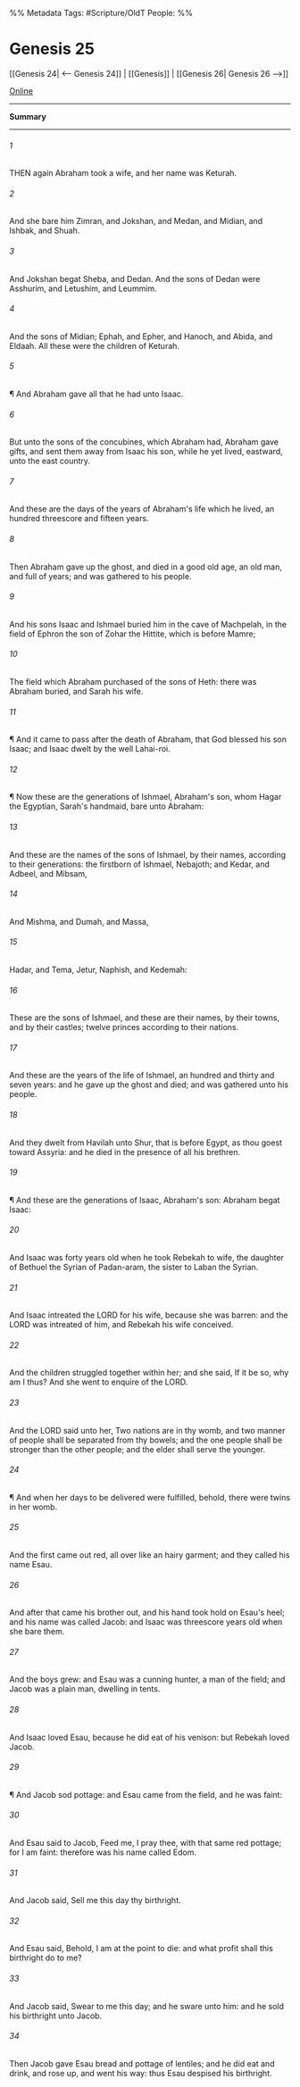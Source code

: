 

%% Metadata
Tags: #Scripture/OldT
People: 
%%
# Genesis 25
[[Genesis 24| <-- Genesis 24]] | [[Genesis]] | [[Genesis 26| Genesis 26 -->]]

[Online](https://churchofjesuschrist.org/study/scriptures/ot/gen/25?lang=eng)

---
__Summary__



---

###### 1
THEN again Abraham took a wife, and her name was Keturah.
###### 2
And she bare him Zimran, and Jokshan, and Medan, and Midian, and Ishbak, and Shuah.
###### 3
And Jokshan begat Sheba, and Dedan.  And the sons of Dedan were Asshurim, and Letushim, and Leummim.
###### 4
And the sons of Midian; Ephah, and Epher, and Hanoch, and Abida, and Eldaah.  All these were the children of Keturah.
###### 5
¶ And Abraham gave all that he had unto Isaac.
###### 6
But unto the sons of the concubines, which Abraham had, Abraham gave gifts, and sent them away from Isaac his son, while he yet lived, eastward, unto the east country.
###### 7
And these are the days of the years of Abraham's life which he lived, an hundred threescore and fifteen years.
###### 8
Then Abraham gave up the ghost, and died in a good old age, an old man, and full of years; and was gathered to his people.
###### 9
And his sons Isaac and Ishmael buried him in the cave of Machpelah, in the field of Ephron the son of Zohar the Hittite, which is before Mamre;
###### 10
The field which Abraham purchased of the sons of Heth: there was Abraham buried, and Sarah his wife.
###### 11
¶ And it came to pass after the death of Abraham, that God blessed his son Isaac; and Isaac dwelt by the well Lahai-roi.
###### 12
¶ Now these are the generations of Ishmael, Abraham's son, whom Hagar the Egyptian, Sarah's handmaid, bare unto Abraham:
###### 13
And these are the names of the sons of Ishmael, by their names, according to their generations: the firstborn of Ishmael, Nebajoth; and Kedar, and Adbeel, and Mibsam,
###### 14
And Mishma, and Dumah, and Massa,
###### 15
Hadar, and Tema, Jetur, Naphish, and Kedemah:
###### 16
These are the sons of Ishmael, and these are their names, by their towns, and by their castles; twelve princes according to their nations.
###### 17
And these are the years of the life of Ishmael, an hundred and thirty and seven years: and he gave up the ghost and died; and was gathered unto his people.
###### 18
And they dwelt from Havilah unto Shur, that is before Egypt, as thou goest toward Assyria: and he died in the presence of all his brethren.
###### 19
¶ And these are the generations of Isaac, Abraham's son: Abraham begat Isaac:
###### 20
And Isaac was forty years old when he took Rebekah to wife, the daughter of Bethuel the Syrian of Padan-aram, the sister to Laban the Syrian.
###### 21
And Isaac intreated the LORD for his wife, because she was barren: and the LORD was intreated of him, and Rebekah his wife conceived.
###### 22
And the children struggled together within her; and she said, If it be so, why am I thus?  And she went to enquire of the LORD.
###### 23
And the LORD said unto her, Two nations are in thy womb, and two manner of people shall be separated from thy bowels; and the one people shall be stronger than the other people; and the elder shall serve the younger.
###### 24
¶ And when her days to be delivered were fulfilled, behold, there were twins in her womb.
###### 25
And the first came out red, all over like an hairy garment; and they called his name Esau.
###### 26
And after that came his brother out, and his hand took hold on Esau's heel; and his name was called Jacob: and Isaac was threescore years old when she bare them.
###### 27
And the boys grew: and Esau was a cunning hunter, a man of the field; and Jacob was a plain man, dwelling in tents.
###### 28
And Isaac loved Esau, because he did eat of his venison: but Rebekah loved Jacob.
###### 29
¶ And Jacob sod pottage: and Esau came from the field, and he was faint:
###### 30
And Esau said to Jacob, Feed me, I pray thee, with that same red pottage; for I am faint: therefore was his name called Edom.
###### 31
And Jacob said, Sell me this day thy birthright.
###### 32
And Esau said, Behold, I am at the point to die: and what profit shall this birthright do to me?
###### 33
And Jacob said, Swear to me this day; and he sware unto him: and he sold his birthright unto Jacob.
###### 34
Then Jacob gave Esau bread and pottage of lentiles; and he did eat and drink, and rose up, and went his way: thus Esau despised his birthright.



